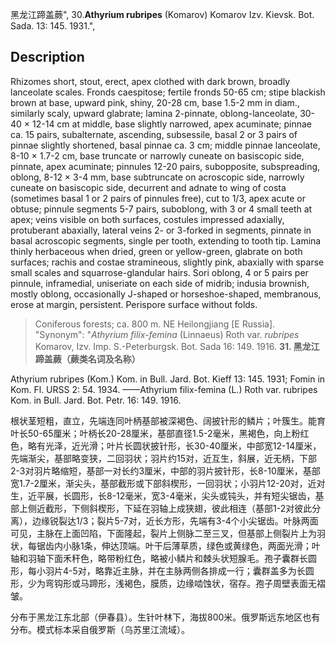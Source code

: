 黑龙江蹄盖蕨",
30.**Athyrium rubripes** (Komarov) Komarov Izv. Kievsk. Bot. Sada. 13: 145. 1931.",

## Description
Rhizomes short, stout, erect, apex clothed with dark brown, broadly lanceolate scales. Fronds caespitose; fertile fronds 50-65 cm; stipe blackish brown at base, upward pink, shiny, 20-28 cm, base 1.5-2 mm in diam., similarly scaly, upward glabrate; lamina 2-pinnate, oblong-lanceolate, 30-40 × 12-14 cm at middle, base slightly narrowed, apex acuminate; pinnae ca. 15 pairs, subalternate, ascending, subsessile, basal 2 or 3 pairs of pinnae slightly shortened, basal pinnae ca. 3 cm; middle pinnae lanceolate, 8-10 × 1.7-2 cm, base truncate or narrowly cuneate on basiscopic side, pinnate, apex acuminate; pinnules 12-20 pairs, subopposite, subspreading, oblong, 8-12 × 3-4 mm, base subtruncate on acroscopic side, narrowly cuneate on basiscopic side, decurrent and adnate to wing of costa (sometimes basal 1 or 2 pairs of pinnules free), cut to 1/3, apex acute or obtuse; pinnule segments 5-7 pairs, suboblong, with 3 or 4 small teeth at apex; veins visible on both surfaces, costules impressed adaxially, protuberant abaxially, lateral veins 2- or 3-forked in segments, pinnate in basal acroscopic segments, single per tooth, extending to tooth tip. Lamina thinly herbaceous when dried, green or yellow-green, glabrate on both surfaces; rachis and costae stramineous, slightly pink, abaxially with sparse small scales and squarrose-glandular hairs. Sori oblong, 4 or 5 pairs per pinnule, inframedial, uniseriate on each side of midrib; indusia brownish, mostly oblong, occasionally J-shaped or horseshoe-shaped, membranous, erose at margin, persistent. Perispore surface without folds.

> Coniferous forests; ca. 800 m. NE Heilongjiang [E Russia].
  "Synonym": "*Athyrium filix-femina* (Linnaeus) Roth var. *rubripes* Komarov, Izv. Imp. S.-Peterburgsk. Bot. Sada 16: 149. 1916.
**31. 黑龙江蹄盖蕨（蕨类名词及名称）**

Athyrium rubripes (Kom.) Kom. in Bull. Jard. Bot. Kieff 13: 145. 1931; Fomin in Kom. Fl. URSS 2: 54. 1934. ——Athyrium filix-femina (L.) Roth var. rubripes Kom. in Bull. Jard. Bot. Petr. 16: 149. 1916.

根状茎短粗，直立，先端连同叶柄基部被深褐色、阔披针形的鳞片；叶簇生。能育叶长50-65厘米；叶柄长20-28厘米，基部直径1.5-2毫米，黑褐色，向上粉红色，略有光泽，近光滑；叶片长圆状披针形，长30-40厘米，中部宽12-14厘米，先端渐尖，基部略变狭，二回羽状；羽片约15对，近互生，斜展，近无柄，下部2-3对羽片略缩短，基部一对长约3厘米，中部的羽片披针形，长8-10厘米，基部宽1.7-2厘米，渐尖头，基部截形或下部斜楔形，一回羽状；小羽片12-20对，近对生，近平展，长圆形，长8-12毫米，宽3-4毫米，尖头或钝头，并有短尖锯齿，基部上侧近截形，下侧斜楔形，下延在羽轴上成狭翅，彼此相连（基部1-2对彼此分离），边缘锐裂达1/3；裂片5-7对，近长方形，先端有3-4个小尖锯齿。叶脉两面可见，主脉在上面凹陷，下面隆起，裂片上侧脉二至三叉，但基部上侧裂片上为羽状，每锯齿内小脉1条，伸达顶端。叶干后薄草质，绿色或黄绿色，两面光滑；叶轴和羽轴下面禾秆色，略带粉红色，略被小鳞片和棘头状短腺毛。孢子囊群长圆形，每小羽片4-5对，略靠近主脉，并在主脉两侧各排成一行；囊群盖多为长圆形，少为弯钩形或马蹄形，浅褐色，膜质，边缘啮蚀状，宿存。孢子周壁表面无褶皱。

分布于黑龙江东北部（伊春县）。生针叶林下，海拔800米。俄罗斯远东地区也有分布。模式标本采自俄罗斯（乌苏里江流域）。
